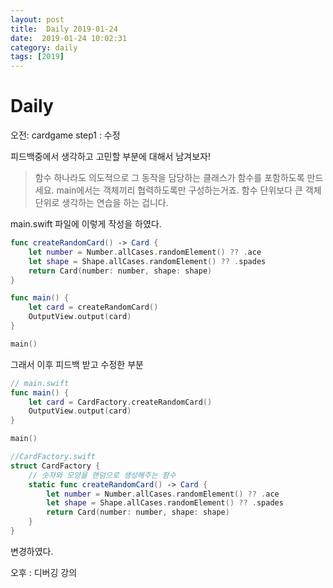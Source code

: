 ```yaml
---
layout: post
title:  Daily 2019-01-24
date:  2019-01-24 10:02:31
category: daily
tags: [2019]
---
```


# Daily

오전:  cardgame step1 : 수정

피드백중에서 생각하고 고민할 부분에 대해서 남겨보자!

> 함수 하나라도 의도적으로 그 동작을 담당하는 클래스가 함수를 포함하도록 만드세요.
> main에서는 객체끼리 협력하도록만 구성하는거죠. 함수 단위보다 큰 객체 단위로 생각하는 연습을 하는 겁니다.

main.swift 파일에 이렇게 작성을 하였다.

```swift
func createRandomCard() -> Card {
    let number = Number.allCases.randomElement() ?? .ace
    let shape = Shape.allCases.randomElement() ?? .spades
    return Card(number: number, shape: shape)
}

func main() {
    let card = createRandomCard()
    OutputView.output(card)
}

main()
```

그래서 이후 피드백 받고 수정한 부분

```swift
// main.swift
func main() {
    let card = CardFactory.createRandomCard()
    OutputView.output(card)
}

main()

//CardFactory.swift
struct CardFactory {
    // 숫자와 모양을 랜덤으로 생성해주는 함수
    static func createRandomCard() -> Card {
        let number = Number.allCases.randomElement() ?? .ace
        let shape = Shape.allCases.randomElement() ?? .spades
        return Card(number: number, shape: shape)
    }
}
```

변경하였다.



오후 : 디버깅 강의